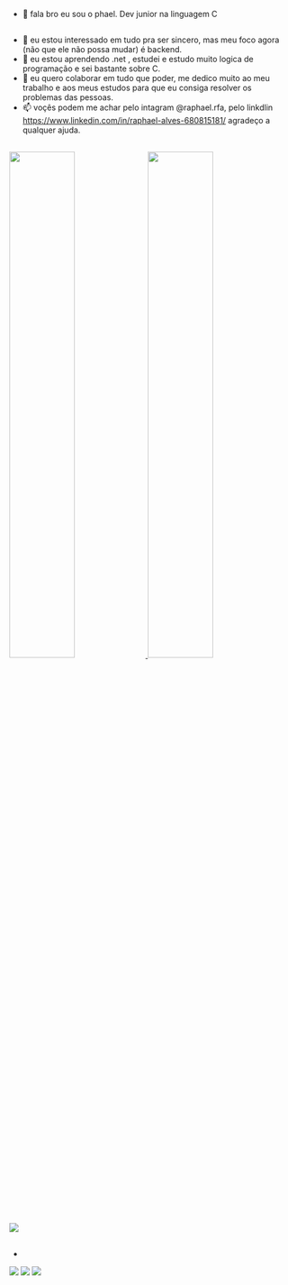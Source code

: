 - 👋 fala bro eu sou o phael. Dev junior na linguagem C
##
- 👀 eu estou interessado em tudo pra ser sincero, mas meu foco agora (não que ele não possa mudar) é backend.
- 🌱 eu estou aprendendo .net , estudei e estudo muito logica de programação e sei bastante sobre C.
- 💞️ eu quero colaborar em tudo que poder, me dedico muito ao meu trabalho e aos meus estudos para que eu consiga resolver os problemas das pessoas. 
- 📫 voçês podem me achar pelo intagram @raphael.rfa, pelo linkdlin https://www.linkedin.com/in/raphael-alves-680815181/ agradeço a qualquer ajuda.

##

<div>
  <a href="https://github.com/raphael-rfa">
  <img height="48%" src="https://github-readme-stats.vercel.app/api?username=raphael-rfa&show_icons=true&theme=cobalt&include_all_commits=true&count_private=true"/>
  <img height="48%" src="https://github-readme-stats.vercel.app/api/top-langs/?username=raphael-rfa&layout=compact&langs_count=7&theme=cobalt"/>
</div>

##

<div>
   <img src="https://cdn.jsdelivr.net/gh/devicons/devicon/icons/c/c-original.svg" />
</div>

##
-
<div>
  <a href = "mailto:contatorafaballerini@gmail.com"><img src="https://img.shields.io/badge/-Gmail-%23333?style=for-the-badge&logo=gmail&logoColor=white" target="_blank"></a>
  <a href="https://instagram.com/raphael.rfa" target="_blank"><img src="https://img.shields.io/badge/-Instagram-%23E4405F?style=for-the-badge&logo=instagram&logoColor=white" target="_blank"></a>
  <a href="https://www.linkedin.com/in/raphael-alves-680815181" target="_blank"><img src="https://img.shields.io/badge/-LinkedIn-%230077B5?style=for-the-badge&logo=linkedin&logoColor=white" target="_blank"></a> 
</div>
